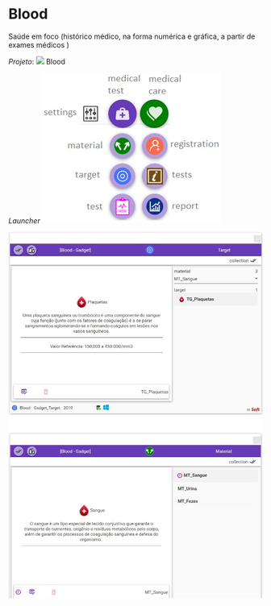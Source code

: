# Blood
Saúde em foco (histórico médico, na forma numérica e gráfica, a partir de exames médicos )

*Projeto*: ![](Docs/Media/Blood32.png) Blood 

*Launcher*
![](Docs/Media/BloodLauncher.jpg)

![](Docs/Media/BloodGadgetTarget.jpg)
![](Docs/Media/BloodGadgetMaterial.jpg)
